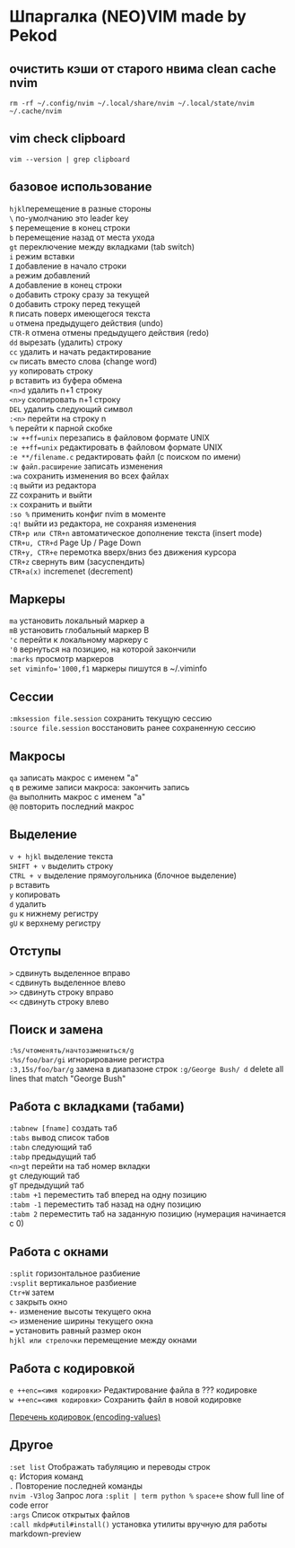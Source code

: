# Шпаргалка (NEO)VIM made by Pekod

## очистить кэши от старого нвима clean cache nvim

`rm -rf ~/.config/nvim ~/.local/share/nvim ~/.local/state/nvim ~/.cache/nvim`

## vim check clipboard

`vim --version | grep clipboard`

## базовое использование

`hjkl`перемещение в разные стороны  
`\` по-умолчанию это leader key  
`$` перемещение в конец строки  
`b` перемещение назад от места ухода  
`gt` переключение между вкладками (tab switch)  
`i` режим вставки  
`I` добавление в начало строки  
`a` режим добавлений  
`A` добавление в конец строки  
`o` добавить строку сразу за текущей  
`O` добавить строку перед текущей  
`R` писать поверх имеющегося текста  
`u` отмена предыдущего действия (undo)  
`CTR-R` отмена отмены предыдущего действия (redo)  
`dd` вырезать (удалить) строку  
`cc` удалить и начать редактирование  
`cw` писать вместо слова (change word)  
`yy` копировать строку  
`p` вставить из буфера обмена  
`<n>d` удалить n+1 строку  
`<n>y` скопировать n+1 строку  
`DEL` удалить следующий символ  
`:<n>` перейти на строку n  
`%` перейти к парной скобке  
`:w ++ff=unix` перезапись в файловом формате UNIX  
`:e ++ff=unix` редактировать в файловом формате UNIX  
`:e **/filename.c` редактировать файл (с поиском по имени)  
`:w файл.расширение` записать изменения  
`:wa` сохранить изменения во всех файлах  
`:q` выйти из редактора  
`ZZ` сохранить и выйти  
`:x` сохранить и выйти  
`:so %` применить конфиг nvim в моменте  
`:q!` выйти из редактора, не сохраняя изменения  
`CTR+p или CTR+n` автоматическое дополнение текста (insert mode)  
`CTR+u, CTR+d` Page Up / Page Down  
`CTR+y, CTR+e` перемотка вверх/вниз без движения курсора  
`CTR+z` свернуть вим (засуспендить)  
`CTR+a(x)` incremenet (decrement)

## Маркеры

`ma` установить локальный маркер a  
`mB` установить глобальный маркер B  
`'c` перейти к локальному маркеру c  
`'0` вернуться на позицию, на которой закончили  
`:marks` просмотр маркеров  
`set viminfo='1000,f1` маркеры пишутся в ~/.viminfo

## Сессии

`:mksession file.session` сохранить текущую сессию  
`:source file.session` восстановить ранее сохраненную сессию

## Макросы

`qa` записать макрос с именем "a"  
`q` в режиме записи макроса: закончить запись  
`@a` выполнить макрос с именем "a"  
`@@` повторить последний макрос

## Выделение

`v + hjkl` выделение текста  
`SHIFT + v` выделить строку  
`CTRL + v` выделение прямоугольника (блочное выделение)  
`p` вставить  
`y` копировать  
`d` удалить  
`gu` к нижнему регистру  
`gU` к верхнему регистру

## Отступы

`>` сдвинуть выделенное вправо  
`<` сдвинуть выделенное влево  
`>>` сдвинуть строку вправо  
`<<` сдвинуть строку влево

## Поиск и замена

`:%s/чтоменять/начтозамениться/g`  
`:%s/foo/bar/gi` игнорирование регистра  
`:3,15s/foo/bar/g` замена в диапазоне строк
`:g/George Bush/ d` delete all lines that match "George Bush"

## Работа с вкладками (табами)

`:tabnew [fname]` создать таб  
`:tabs` вывод список табов  
`:tabn` следующий таб  
`:tabp` предыдущий таб  
`<n>gt` перейти на таб номер вкладки  
`gt` следующий таб  
`gT` предыдущий таб  
`:tabm +1` переместить таб вперед на одну позицию  
`:tabm -1` переместить таб назад на одну позицию  
`:tabm 2` переместить таб на заданную позицию (нумерация начинается с 0)

## Работа с окнами

`:split` горизонтальное разбиение  
`:vsplit` вертикальное разбиение  
`Ctr+W` затем  
 `с` закрыть окно  
 `+-` изменение высоты текущего окна  
 `<>` изменение ширины текущего окна  
 `=` установить равный размер окон  
 `hjkl или стрелочки` перемещение между окнами

## Работа с кодировкой

`e ++enc=<имя кодировки>` Редактирование файла в ??? кодировке  
`w ++enc=<имя кодировки>` Сохранить файл в новой кодировке

[Перечень кодировок (encoding-values)](https://vimdoc.sourceforge.net/htmldoc/mbyte.html#mbyte-encoding)

## Другое

`:set list` Отображать табуляцию и переводы строк  
`q:` История команд  
`.` Повторение последней команды  
`nvim -V3log` Запрос лога
`:split | term python %`
`space+e` show full line of code error  
`:args` Список открытых файлов  
`:call mkdp#util#install()` установка утилиты вручную для работы markdown-preview
